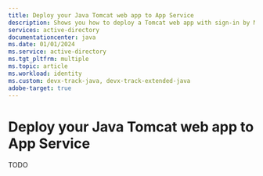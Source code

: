 ```yaml
---
title: Deploy your Java Tomcat web app to App Service
description: Shows you how to deploy a Tomcat web app with sign-in by Microsoft Entra account to Azure App Service.
services: active-directory
documentationcenter: java
ms.date: 01/01/2024
ms.service: active-directory
ms.tgt_pltfrm: multiple
ms.topic: article
ms.workload: identity
ms.custom: devx-track-java, devx-track-extended-java
adobe-target: true
---
```


# Deploy your Java Tomcat web app to App Service

TODO

